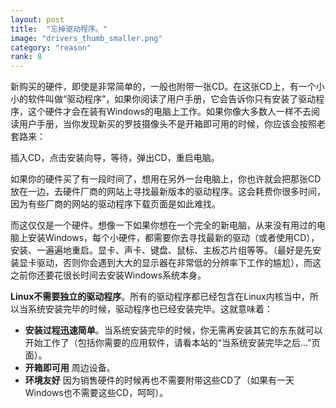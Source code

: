 ```yaml
---
layout: post
title:  "忘掉驱动程序。"
image: "drivers_thumb_smaller.png"
category: "reason"
rank: 8
---
```

新购买的硬件，即使是非常简单的，一般也附带一张CD。在这张CD上，有一个小小的软件叫做“驱动程序”，如果你阅读了用户手册，它会告诉你只有安装了驱动程序，这个硬件才会在装有Windows的电脑上工作。如果你像大多数人一样不去阅读用户手册，当你发现新买的罗技摄像头不是开箱即可用的时候，你应该会按照老套路来：

插入CD，点击安装向导，等待，弹出CD，重启电脑。

如果你的硬件买了有一段时间了，想用在另外一台电脑上，你也许就会把那张CD放在一边，去硬件厂商的网站上寻找最新版本的驱动程序。这会耗费你很多时间，因为有些厂商的网站的驱动程序下载页面是如此难找。

而这仅仅是一个硬件。想像一下如果你想在一个完全的新电脑，从来没有用过的电脑上安装Windows，每个小硬件，都需要你去寻找最新的驱动（或者使用CD），安装、一遍遍地重启。显卡、声卡、键盘、鼠标、主板芯片组等等。（最好是先安装显卡驱动，否则你会遇到大大的显示器在非常低的分辨率下工作的尴尬），而这之前你还要花很长时间去安装Windows系统本身。

**Linux不需要独立的驱动程序**。所有的驱动程序都已经包含在Linux内核当中，所以当系统安装完毕的时候，驱动程序也已经安装完毕。这就意味着：

* **安装过程迅速简单**。当系统安装完毕的时候，你无需再安装其它的东东就可以开始工作了（包括你需要的应用软件，请看本站的“当系统安装完毕之后...”页面）。
* **开箱即可用** 周边设备。
* **环境友好** 因为销售硬件的时候再也不需要附带这些CD了（如果有一天Windows也不需要这些CD，呵呵）。
